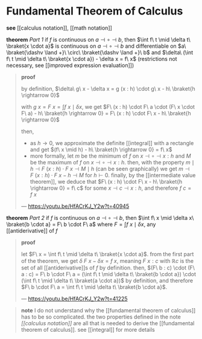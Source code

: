 # Fundamental Theorem of Calculus

**see** [[calculus notation]], [[math notation]]

**theorem** _Part 1_ if $f$ is continuous on $a \dashv \circ \dashv b$, then $\int f\ t \mid \delta t\ \braket{x \cdot a}$ is continuous on $a \dashv \circ \dashv b$ and differentiable on $a\ \braket{\dashv \land +}\ \circ\ \braket{\dashv \land +}\ b$ and $\delta\ (\int f\ t \mid \delta t\ \braket{x \cdot a}) - \delta x = f\ x$ (restrictions not necessary, see [[improved expression evaluation]])

> **proof**
>
> by definition, $\delta\ g\ x - \delta x = g (x : h) \cdot g\ x - h\ \braket{h \rightarrow 0}$
>
> with $g\ x = F\ x = \int f\ x \mid \delta x$, we get $F\ (x : h) \cdot F\ a \cdot (F\ x \cdot F\ a) - h\ \braket{h \rightarrow 0} = F\ (x : h) \cdot F\ x - h\ \braket{h \rightarrow 0}$
>
> then,
>
> - as $h \to 0$, we approximate the definite [[integral]] with a rectangle and get $(f\ x \mid h) - h\ \braket{h \rightarrow 0} = f\ x$
> - more formally, let $m$ be the minimum of $f$ on $x \dashv \circ \dashv x : h$ and $M$ be the maximum of $f$ on $x \dashv \circ \dashv x : h$. then, with the property $m \mid h \dashv F\ (x : h) \cdot F\ x \dashv M \mid h$ (can be seen graphically) we get $m \dashv F\ (x : h) \cdot F\ x - h \dashv M$ for $h \vdash 0$. finally, by the [[intermediate value theorem]], we deduce that $F\ (x : h) \cdot F\ x - h\ \braket{h \rightarrow 0} = f\ c$ for some $x \dashv c \dashv x : h$, and therefore $f\ c = f\ x$
>
> &mdash; <https://youtu.be/HfACrKJ_Y2w?t=40945>

**theorem** _Part 2_ if $f$ is continuous on $a \dashv \circ \dashv b$, then $\int f\ x \mid \delta x\ \braket{b \cdot a} = F\ b \cdot F\ a$ where $F = \int f\ x \mid \delta x$, any [[antiderivative]] of $f$

> **proof**
>
> let $F\ x = \int f\ t \mid \delta t\ \braket{x \cdot a}$. from the first part of the theorem, we get $\delta\ F\ x - \delta x = f\ x$, meaning $F\ x : c$ with $\mathbb R c$ is the set of all [[antiderivative]]s of $f$ by definition. then, $(F\ b : c) \cdot (F\ a : c) = F\ b \cdot F\ a = (\int f\ t \mid \delta t\ \braket{b \cdot a}) \cdot (\int f\ t \mid \delta t\ \braket{a \cdot a})$ by definition, and therefore $F\ b \cdot F\ a = \int f\ t \mid \delta t\ \braket{b \cdot a}$.
>
> &mdash; <https://youtu.be/HfACrKJ_Y2w?t=41225>

> **note** I do not understand why the [[fundamental theorem of calculus]] has to be so complicated. the two properties defined in the note _[[calculus notation]]_ are all that is needed to derive the [[fundamental theorem of calculus]]. see [[integral]] for more details
